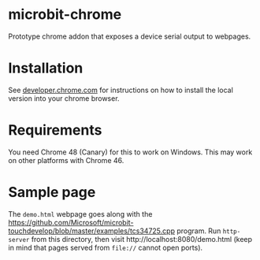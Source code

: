 # microbit-chrome
Prototype chrome addon that exposes a device serial output to webpages.

# Installation
See [developer.chrome.com](https://developer.chrome.com/extensions/getstarted#unpacked)
for instructions on how to install the local version into your chrome browser.

# Requirements
You need Chrome 48 (Canary) for this to work on Windows. This may work on other
platforms with Chrome 46.

# Sample page
The `demo.html` webpage goes along with the
https://github.com/Microsoft/microbit-touchdevelop/blob/master/examples/tcs34725.cpp
program. Run `http-server` from this directory, then visit
http://localhost:8080/demo.html
(keep in mind that pages served from `file://` cannot open ports).
